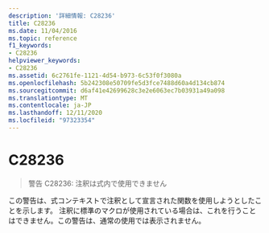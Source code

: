 ```yaml
---
description: '詳細情報: C28236'
title: C28236
ms.date: 11/04/2016
ms.topic: reference
f1_keywords:
- C28236
helpviewer_keywords:
- C28236
ms.assetid: 6c2761fe-1121-4d54-b973-6c53f0f3080a
ms.openlocfilehash: 5b242308e50709fe5d3fce7488d60a4d134cb874
ms.sourcegitcommit: d6af41e42699628c3e2e6063ec7b03931a49a098
ms.translationtype: MT
ms.contentlocale: ja-JP
ms.lasthandoff: 12/11/2020
ms.locfileid: "97323354"
---
```

# <a name="c28236"></a>C28236

> 警告 C28236: 注釈は式内で使用できません

この警告は、式コンテキストで注釈として宣言された関数を使用しようとしたことを示します。 注釈に標準のマクロが使用されている場合は、これを行うことはできません。この警告は、通常の使用では表示されません。
